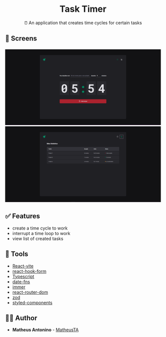 <h1 align="center">
  <strong>Task Timer</strong>
</h1>

<p align="center">
⏰ An application that creates time cycles for certain tasks
</p>

## 🎨 Screens

<h3 align="center">
  <img alt="task-timer"
    src="./screenshots/task-timer-01.PNG" />
  <img alt="task-timer"
    src="./screenshots/task-timer-02.PNG" />
</h3>

## ✅ Features

- create a time cycle to work
- interrupt a time loop to work
- view list of created tasks

## 🧰 Tools

- [React-vite](https://vitejs.dev/)
- [react-hook-form](https://react-hook-form.com/)
- [Typescript](https://www.typescriptlang.org/)
- [date-fns](https://date-fns.org/)
- [immer](https://github.com/immerjs/immer)
- [react-router-dom](https://reactrouter.com/en/main)
- [zod](https://github.com/colinhacks/zod)
- [styled-components](https://styled-components.com/)

## 🙋‍♂️ Author

- **Matheus Antonino** - [MatheusTA](https://github.com/matheusTA)
